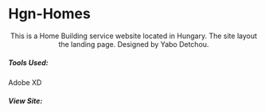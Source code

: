 # Hgn-Homes

<p align="center">
    This is a Home Building service website located in Hungary. The site layout the landing page. Designed by Yabo Detchou.
</p>

##### Tools Used:
Adobe XD

##### View Site:
